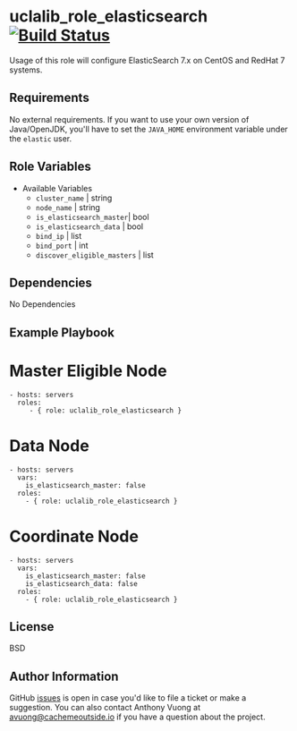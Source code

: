 uclalib_role_elasticsearch [![Build Status](https://travis-ci.com/UCLALibrary/uclalib_role_elasticsearch.svg?branch=master)](https://travis-ci.com/UCLALibrary/uclalib_role_elasticsearch)
=========

Usage of this role will configure ElasticSearch 7.x on CentOS and RedHat 7 systems.

Requirements
------------

No external requirements. If you want to use your own version of Java/OpenJDK, you'll have to set the `JAVA_HOME` environment variable under the `elastic` user.

Role Variables
--------------

* Available Variables
  * `cluster_name` | string
  * `node_name` | string
  * `is_elasticsearch_master`| bool
  * `is_elasticsearch_data` | bool
  * `bind_ip` | list<string>
  * `bind_port` | int
  * `discover_eligible_masters` | list<string>

Dependencies
------------

No Dependencies

Example Playbook
----------------

# Master Eligible Node
    - hosts: servers
      roles:
         - { role: uclalib_role_elasticsearch }

# Data Node
    - hosts: servers
      vars:
        is_elasticsearch_master: false
      roles:
        - { role: uclalib_role_elasticsearch }

# Coordinate Node
    - hosts: servers
      vars:
        is_elasticsearch_master: false
        is_elasticsearch_data: false
      roles:
        - { role: uclalib_role_elasticsearch }


License
-------

BSD

Author Information
------------------

GitHub [issues](https://github.com/UCLALibrary/uclalib_role_elasticsearch/issues) is open in case you'd like to file a ticket or make a suggestion. You can also contact Anthony Vuong at <a href="mailto:avuong@cachemeoutside.io">avuong@cachemeoutside.io</a> if you have a question about the project.
